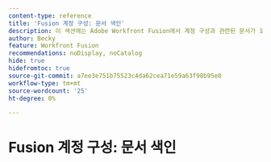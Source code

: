 ```yaml
---
content-type: reference
title: 'Fusion 계정 구성: 문서 색인'
description: 이 섹션에는 Adobe Workfront Fusion에서 계정 구성과 관련된 문서가 포함되어 있습니다.
author: Becky
feature: Workfront Fusion
recommendations: noDisplay, noCatalog
hide: true
hidefromtoc: true
source-git-commit: a7ee3e751b75523c4da62cea71e59a63f98b95e0
workflow-type: tm+mt
source-wordcount: '25'
ht-degree: 0%

---
```



# Fusion 계정 구성: 문서 색인
